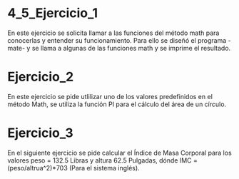# 4_5_Ejercicio_1

En este ejercicio se solicita llamar a las funciones del método math para conocerlas y entender su funcionamiento.
Para ello se diseñó el programa -mate- y se llama a algunas de las funciones math y se imprime el resultado.



# Ejercicio_2

En este ejercicio se pide utlilizar uno de los valores predefinidos en el método Math, se utiliza la función PI para el cálculo del área de un círculo.



# Ejercicio_3

En el siguiente ejercicio se pide calcular el Índice de Masa Corporal para los valores peso = 132.5 Libras y altura 62.5 Pulgadas, dónde IMC = (peso/altrua^2)*703 (Para el sistema inglés).

